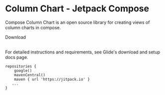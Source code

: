 # Column Chart - Jetpack Compose


Compose Column Chart is an open source library for creating views of column charts in compose.  


Download\
<br/>

For detailed instructions and requirements, see Glide's download and setup docs page.


    repositories {
        google()
        mavenCentral()
        maven { url 'https://jitpack.io' }
       ...
    }
